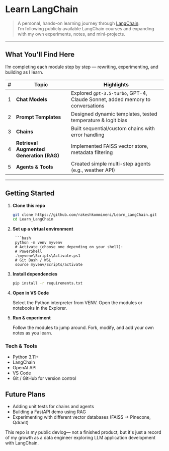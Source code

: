 # Learn LangChain

> A personal, hands-on learning journey through [LangChain](https://www.langchain.com/).  
> I’m following publicly available LangChain courses and expanding with my own experiments, notes, and mini-projects.

---

## What You’ll Find Here

I’m completing each module step by step — rewriting, experimenting, and building as I learn.

| # | Topic | Highlights |
|---|-------|-----------|
| 1 | **Chat Models** | Explored `gpt-3.5-turbo`, GPT-4, Claude Sonnet, added memory to conversations |
| 2 | **Prompt Templates** | Designed dynamic templates, tested temperature & logit bias |
| 3 | **Chains** | Built sequential/custom chains with error handling |
| 4 | **Retrieval Augmented Generation (RAG)** | Implemented FAISS vector store, metadata filtering |
| 5 | **Agents & Tools** | Created simple multi-step agents (e.g., weather API) |

---

## Getting Started

1. **Clone this repo**

   ```bash
   git clone https://github.com/rakeshkommineni/Learn_LangChain.git
   cd Learn_LangChain

2. **Set up a virtual environment**

        ```bash
        python -m venv myvenv 
        # Activate (choose one depending on your shell):
        # PowerShell
        .\myvenv\Scripts\Activate.ps1
        # Git Bash / WSL
        source myvenv/Scripts/activate

3. **Install dependencies**

    ```bash
    pip install -r requirements.txt

4. **Open in VS Code**

    Select the Python interpreter from VENV.
    Open the modules or notebooks in the Explorer.

5. **Run & experiment**

    Follow the modules to jump around.
    Fork, modify, and add your own notes as you learn.
### Tech & Tools

- Python 3.11+
- LangChain
- OpenAI API
- VS Code
- Git / GitHub for version control

## Future Plans
+ Adding unit tests for chains and agents
+ Building a FastAPI demo using RAG
+ Experimenting with different vector databases (FAISS → Pinecone, Qdrant)

 This repo is my public devlog— not a finished product, but it's just a record of my growth as a data engineer exploring LLM application development with LangChain.